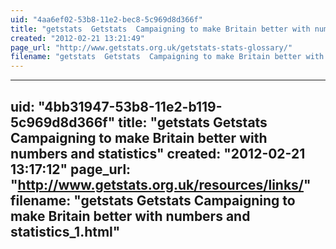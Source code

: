 ```yaml
---
uid: "4aa6ef02-53b8-11e2-bec8-5c969d8d366f"
title: "getstats  Getstats  Campaigning to make Britain better with numbers and statistics"
created: "2012-02-21 13:21:49"
page_url: "http://www.getstats.org.uk/getstats-stats-glossary/"
filename: "getstats  Getstats  Campaigning to make Britain better with numbers and statistics.html"
---
```

---
uid: "4bb31947-53b8-11e2-b119-5c969d8d366f"
title: "getstats  Getstats  Campaigning to make Britain better with numbers and statistics"
created: "2012-02-21 13:17:12"
page_url: "http://www.getstats.org.uk/resources/links/"
filename: "getstats  Getstats  Campaigning to make Britain better with numbers and statistics_1.html"
---
